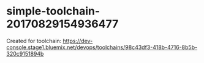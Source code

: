 # simple-toolchain-20170829154936477
Created for toolchain: https://dev-console.stage1.bluemix.net/devops/toolchains/98c43df3-418b-4716-8b5b-320c9151894b
